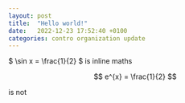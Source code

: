 ```yaml
---
layout: post
title:  "Hello world!"
date:   2022-12-23 17:52:40 +0100
categories: contro organization update
---
```


$ \sin x = \frac{1}{2} $ is inline maths


$$
e^{x} = \frac{1}{2} $$

is not 




